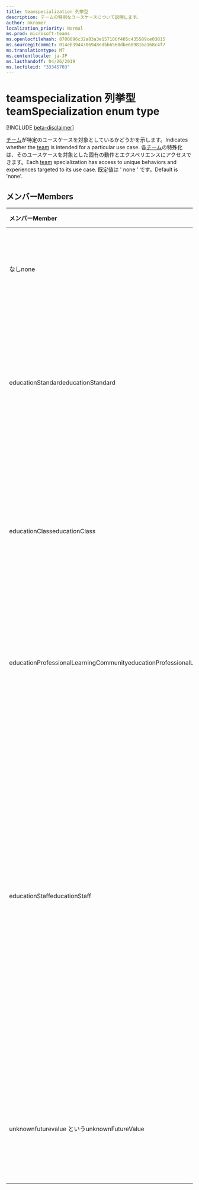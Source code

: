 ```yaml
---
title: teamspecialization 列挙型
description: チームの特別なユースケースについて説明します。
author: nkramer
localization_priority: Normal
ms.prod: microsoft-teams
ms.openlocfilehash: 8700896c32a83a3e157186f405c435589ce03815
ms.sourcegitcommit: 014eb3944306948edbb6560dbe689816a168c4f7
ms.translationtype: MT
ms.contentlocale: ja-JP
ms.lasthandoff: 04/26/2019
ms.locfileid: "33345703"
---
```

# <a name="teamspecialization-enum-type"></a><span data-ttu-id="cf5e5-103">teamspecialization 列挙型</span><span class="sxs-lookup"><span data-stu-id="cf5e5-103">teamSpecialization enum type</span></span>

[!INCLUDE [beta-disclaimer](../../includes/beta-disclaimer.md)]

<span data-ttu-id="cf5e5-104">[チーム](../resources/team.md)が特定のユースケースを対象としているかどうかを示します。</span><span class="sxs-lookup"><span data-stu-id="cf5e5-104">Indicates whether the [team](../resources/team.md) is intended for a particular use case.</span></span> <span data-ttu-id="cf5e5-105">各[チーム](../resources/team.md)の特殊化は、そのユースケースを対象とした固有の動作とエクスペリエンスにアクセスできます。</span><span class="sxs-lookup"><span data-stu-id="cf5e5-105">Each [team](../resources/team.md) specialization has access to unique behaviors and experiences targeted to its use case.</span></span> <span data-ttu-id="cf5e5-106">既定値は ' none ' です。</span><span class="sxs-lookup"><span data-stu-id="cf5e5-106">Default is 'none'.</span></span>

## <a name="members"></a><span data-ttu-id="cf5e5-107">メンバー</span><span class="sxs-lookup"><span data-stu-id="cf5e5-107">Members</span></span>

| <span data-ttu-id="cf5e5-108">メンバー</span><span class="sxs-lookup"><span data-stu-id="cf5e5-108">Member</span></span>             | <span data-ttu-id="cf5e5-109">値</span><span class="sxs-lookup"><span data-stu-id="cf5e5-109">Value</span></span> | <span data-ttu-id="cf5e5-110">説明</span><span class="sxs-lookup"><span data-stu-id="cf5e5-110">Description</span></span>                                                                |
| :----------------- | :---- | :------------------------------------------------------------------------- |
| <span data-ttu-id="cf5e5-111">なし</span><span class="sxs-lookup"><span data-stu-id="cf5e5-111">none</span></span>               | <span data-ttu-id="cf5e5-112">.0</span><span class="sxs-lookup"><span data-stu-id="cf5e5-112">0</span></span>     | <span data-ttu-id="cf5e5-113">標準のチーム環境を提供するチームの既定の種類。</span><span class="sxs-lookup"><span data-stu-id="cf5e5-113">Default type for a team which gives the standard team experience.</span></span>          |
| <span data-ttu-id="cf5e5-114">educationStandard</span><span class="sxs-lookup"><span data-stu-id="cf5e5-114">educationStandard</span></span>  | <span data-ttu-id="cf5e5-115">1-d</span><span class="sxs-lookup"><span data-stu-id="cf5e5-115">1</span></span>     | <span data-ttu-id="cf5e5-116">教育機関ユーザーによって作成されたチーム。</span><span class="sxs-lookup"><span data-stu-id="cf5e5-116">Team created by an education user.</span></span> <span data-ttu-id="cf5e5-117">教育機関のユーザーによって作成されたすべてのチームの種類は Edu です。</span><span class="sxs-lookup"><span data-stu-id="cf5e5-117">All teams created by education user are of type Edu.</span></span> |
| <span data-ttu-id="cf5e5-118">educationClass</span><span class="sxs-lookup"><span data-stu-id="cf5e5-118">educationClass</span></span>     | <span data-ttu-id="cf5e5-119">pbm-2</span><span class="sxs-lookup"><span data-stu-id="cf5e5-119">2</span></span>     | <span data-ttu-id="cf5e5-120">クラスに対して最適化されたチームの作業環境。</span><span class="sxs-lookup"><span data-stu-id="cf5e5-120">Team experience optimized for a class.</span></span> <span data-ttu-id="cf5e5-121">これにより、O365 間での機能のセグメンテーションが可能になります。</span><span class="sxs-lookup"><span data-stu-id="cf5e5-121">This enables segmentation of features across O365.</span></span> |
| <span data-ttu-id="cf5e5-122">educationProfessionalLearningCommunity</span><span class="sxs-lookup"><span data-stu-id="cf5e5-122">educationProfessionalLearningCommunity</span></span> | <span data-ttu-id="cf5e5-123">1/3</span><span class="sxs-lookup"><span data-stu-id="cf5e5-123">3</span></span> | <span data-ttu-id="cf5e5-124">PLC 用に最適化されたチームの作業環境。</span><span class="sxs-lookup"><span data-stu-id="cf5e5-124">Team experience optimized for a PLC.</span></span> <span data-ttu-id="cf5e5-125">[この記事](https://en.wikipedia.org/wiki/Professional_learning_community)の「PLC」を参照してください。</span><span class="sxs-lookup"><span data-stu-id="cf5e5-125">Learn more about PLC [here](https://en.wikipedia.org/wiki/Professional_learning_community).</span></span> |
| <span data-ttu-id="cf5e5-126">educationStaff</span><span class="sxs-lookup"><span data-stu-id="cf5e5-126">educationStaff</span></span>     | <span data-ttu-id="cf5e5-127">2/4</span><span class="sxs-lookup"><span data-stu-id="cf5e5-127">4</span></span>     |  <span data-ttu-id="cf5e5-128">チームの種類は、組織内のスタッフ (プリンシパルなど) が管理者であり、教師が管理者であり、専門のノートブックを備えたチームのメンバーである場合に最適な環境を提供します。</span><span class="sxs-lookup"><span data-stu-id="cf5e5-128">Team type for an optimized experience for staff in an organization, where a staff leader, like a principal, is the admin and teachers are members in a team that comes with a specialized notebook.</span></span> <span data-ttu-id="cf5e5-129">詳細については、「[教育機関向け OneNote スタッフノートブック](https://www.onenote.com/staffnotebookedu)」を参照してください。</span><span class="sxs-lookup"><span data-stu-id="cf5e5-129">For more details, see [OneNote staff notebook for education](https://www.onenote.com/staffnotebookedu).</span></span> |
| <span data-ttu-id="cf5e5-130">unknownfuturevalue という</span><span class="sxs-lookup"><span data-stu-id="cf5e5-130">unknownFutureValue</span></span> | <span data-ttu-id="cf5e5-131">7</span><span class="sxs-lookup"><span data-stu-id="cf5e5-131">7</span></span>     | <span data-ttu-id="cf5e5-132">列挙型を今後拡張するためのプレースホルダーとして予約されている Sentinel 値。</span><span class="sxs-lookup"><span data-stu-id="cf5e5-132">Sentinel value reserved as a placeholder for future expansion of the enum.</span></span> |
